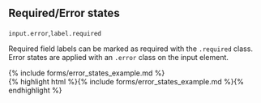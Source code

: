 <div class="doc-content">
	<div class="line-gutters">
		<div class="unit size1of3">
			<h2>Required/Error states</h2>
			<p><code>input.error</code>,<code>label.required</code></p>
		</div>
		<div class="unit lastUnit">
			<p>
				Required field labels can be marked as required with the <code>.required</code> class. 
				Error states are applied with an <code>.error</code> class on the input element.
			</p>
			<div class="doc-box">
				<div class="doc-content">
					{% include forms/error_states_example.md %}
				</div>
			</div>
			{% highlight html %}{% include forms/error_states_example.md %}{% endhighlight %}		
		</div>
	</div>
</div>
